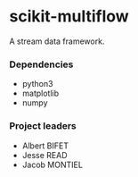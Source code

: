 # scikit-multiflow

A stream data framework.

### Dependencies

* python3
* matplotlib
* numpy

### Project leaders

* Albert BIFET
* Jesse READ
* Jacob MONTIEL